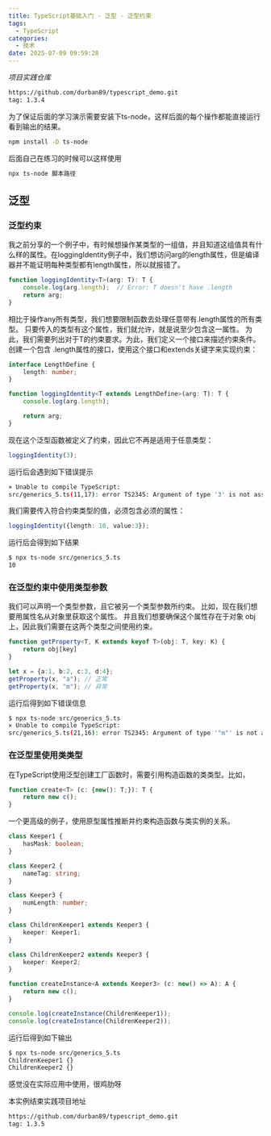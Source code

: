 ```yaml
---
title: TypeScript基础入门 - 泛型 - 泛型约束
tags:
  - TypeScript
categories:
  - 技术
date: 2025-07-09 09:59:28
---
```


*项目实践仓库*

```bash
https://github.com/durban89/typescript_demo.git
tag: 1.3.4
```

为了保证后面的学习演示需要安装下ts-node，这样后面的每个操作都能直接运行看到输出的结果。

```bash
npm install -D ts-node
```

后面自己在练习的时候可以这样使用

```bash
npx ts-node 脚本路径
```

## 泛型

### 泛型约束

我之前分享的一个例子中，有时候想操作某类型的一组值，并且知道这组值具有什么样的属性。在loggingIdentity例子中，我们想访问arg的length属性，但是编译器并不能证明每种类型都有length属性，所以就报错了。

```ts
function loggingIdentity<T>(arg: T): T {
    console.log(arg.length);  // Error: T doesn't have .length
    return arg;
}
```

相比于操作any所有类型，我们想要限制函数去处理任意带有.length属性的所有类型。 只要传入的类型有这个属性，我们就允许，就是说至少包含这一属性。 为此，我们需要列出对于T的约束要求。为此，我们定义一个接口来描述约束条件。 创建一个包含 .length属性的接口，使用这个接口和extends关键字来实现约束：

```ts
interface LengthDefine {
    length: number;
}

function loggingIdentity<T extends LengthDefine>(arg: T): T {
    console.log(arg.length);

    return arg;
}
```

现在这个泛型函数被定义了约束，因此它不再是适用于任意类型：

```ts
loggingIdentity(3);
```

运行后会遇到如下错误提示

```bash
⨯ Unable to compile TypeScript:
src/generics_5.ts(11,17): error TS2345: Argument of type '3' is not assignable to parameter of type 'LengthDefine'.
```

我们需要传入符合约束类型的值，必须包含必须的属性：

```ts
loggingIdentity({length: 10, value:3});
```

运行后会得到如下结果

```bash
$ npx ts-node src/generics_5.ts
10
```

### 在泛型约束中使用类型参数

我们可以声明一个类型参数，且它被另一个类型参数所约束。 比如，现在我们想要用属性名从对象里获取这个属性。 并且我们想要确保这个属性存在于对象 obj上，因此我们需要在这两个类型之间使用约束。

```ts
function getProperty<T, K extends keyof T>(obj: T, key: K) {
    return obj[key]
}

let x = {a:1, b:2, c:3, d:4};
getProperty(x, "a"); // 正常
getProperty(x, "m"); // 异常
```

运行后得到如下错误信息

```bash
$ npx ts-node src/generics_5.ts
⨯ Unable to compile TypeScript:
src/generics_5.ts(21,16): error TS2345: Argument of type '"m"' is not assignable to parameter of type '"a" | "b" | "c" | "d"'.
```

### 在泛型里使用类类型

在TypeScript使用泛型创建工厂函数时，需要引用构造函数的类类型。比如，

```ts
function create<T> (c: {new(): T;}): T {
    return new c();
}
```

一个更高级的例子，使用原型属性推断并约束构造函数与类实例的关系。

```ts
class Keeper1 {
    hasMask: boolean;
}

class Keeper2 {
    nameTag: string;
}

class Keeper3 {
    numLength: number;
}

class ChildrenKeeper1 extends Keeper3 {
    keeper: Keeper1;
}

class ChildrenKeeper2 extends Keeper3 {
    keeper: Keeper2;
}

function createInstance<A extends Keeper3> (c: new() => A): A {
    return new c();
}

console.log(createInstance(ChildrenKeeper1));
console.log(createInstance(ChildrenKeeper2));
```

运行后得到如下输出

```bash
$ npx ts-node src/generics_5.ts
ChildrenKeeper1 {}
ChildrenKeeper2 {}
```

感觉没在实际应用中使用，很鸡肋呀

本实例结束实践项目地址

```bash
https://github.com/durban89/typescript_demo.git
tag: 1.3.5
```
